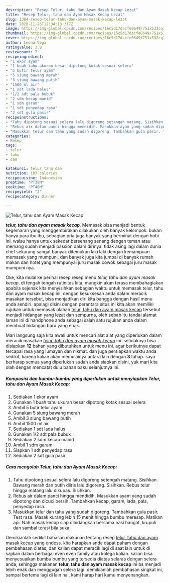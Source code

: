 ```yaml
---
description: "Resep Telur, tahu dan Ayam Masak Kecap Lezat"
title: "Resep Telur, tahu dan Ayam Masak Kecap Lezat"
slug: 1384-resep-telur-tahu-dan-ayam-masak-kecap-lezat
date: 2020-11-26T12:34:13.317Z
image: https://img-global.cpcdn.com/recipes/16c5d17dacfe0649/751x532cq70/telur-tahu-dan-ayam-masak-kecap-foto-resep-utama.jpg
thumbnail: https://img-global.cpcdn.com/recipes/16c5d17dacfe0649/751x532cq70/telur-tahu-dan-ayam-masak-kecap-foto-resep-utama.jpg
cover: https://img-global.cpcdn.com/recipes/16c5d17dacfe0649/751x532cq70/telur-tahu-dan-ayam-masak-kecap-foto-resep-utama.jpg
author: Leona Vega
ratingvalue: 3.8
reviewcount: 7
recipeingredient:
- "1 ekor ayam"
- "1 buah tahu ukuran besar dipotong kotak sesuai selera"
- "5 butir telur ayam"
- "5 siung bawang merah"
- "3 siung bawang putih"
- "1500 ml air"
- "1 sdt lada halus"
- "1/2 sdt pala bubuk"
- "2 sdm kecap manid"
- "1 sdm garam"
- "1 sdt penyedap rasa"
- "2 sdt gula pasir"
recipeinstructions:
- "Tahu dipotong sesuai selera lalu digoreng setengah matang. Sisihkan. Bawang merah dan putih diiris lalu digoreng. Sisihkan. Rebus telur hingga matang lalu dikupas. Sisihkan."
- "Rebus air dalam panci hingga mendidih. Masukkan ayam yang sudah dipotong dan dicuci bersih. Tambahkan kecap, garam, lada, pala, penyedap rasa."
- "Masukkan telur dan tahu yang sudah digoreng. Tambahkan gula pasir. Test rasa. Masak kurang lebih 15 menit hingga bumbu meresap. Matikan api. Nah masak kecap siap dihidangkan bersama nasi hangat, krupuk dan sambal terasi bila suka."
categories:
- Resep
tags:
- telur
- tahu
- dan

katakunci: telur tahu dan 
nutrition: 107 calories
recipecuisine: Indonesian
preptime: "PT38M"
cooktime: "PT46M"
recipeyield: "2"
recipecategory: Dinner

---
```



![Telur, tahu dan Ayam Masak Kecap](https://img-global.cpcdn.com/recipes/16c5d17dacfe0649/751x532cq70/telur-tahu-dan-ayam-masak-kecap-foto-resep-utama.jpg)

<b><i>telur, tahu dan ayam masak kecap</i></b>, Memasak bisa menjadi bentuk kegemaran yang menggembirakan dilakukan oleh banyak kelompok. bukan hanya para ibu ibu, sebagian pria juga banyak yang berminat dengan hobi ini. walau hanya untuk sekedar bersenang senang dengan teman atau memang sudah menjadi passion dalam dirinya. tidak asing lagi dalam dunia chef sekarang sangat banyak ditemukan laki laki dengan kemampuan memasak yang mumpuni, dan banyak juga kita jumpai di banyak rumah makan dan hotel yang mempunyai juru masak cowok sebagai juru masak mumpuni nya.



Oke, kita mulai ke perihal resep resep menu <i>telur, tahu dan ayam masak kecap</i>. di tengah tengah rutinitas kita, mungkin akan terasa membahagiakan apabila sejenak kita menyisihkan sebagian waktu untuk memasak telur, tahu dan ayam masak kecap ini. dengan kesuksesan anda dalam meracik masakan tersebut, bisa menjadikan diri kita bangga dengan hasil menu anda sendiri. apalagi disini dengan perantara situs ini kita akan memiliki rujukan untuk memasak olahan <u>telur, tahu dan ayam masak kecap</u> tersebut menjadi hidangan yang lezat dan sempurna, oleh sebab itu tandai alamat laman ini di handphone anda sebagai salah satu rujukan anda dalam membuat hidangan baru yang enak.


Mari langsung saja kita awali untuk mencari alat alat yang diperlukan dalam meracik masakan <u><i>telur, tahu dan ayam masak kecap</i></u> ini. setidaknya bisa disiapkan <b>12</b> bahan yang dibutuhkan untuk menu ini. agar berikutnya dapat tercapai rasa yang lumayan dan nikmat. dan juga persiapkan waktu anda sedikit, karena kalian akan memulainya antara lain dengan <b>3</b> tahap. saya berharap semua yang diperlukan sudah anda siapkan disini, yuk mari kita olah dengan mencatat dulu bahan baku selanjutnya ini.

<!--inarticleads1-->

##### Komposisi dan bumbu-bumbu yang diperlukan untuk menyiapkan Telur, tahu dan Ayam Masak Kecap:

1. Sediakan 1 ekor ayam
1. Gunakan 1 buah tahu ukuran besar dipotong kotak sesuai selera
1. Ambil 5 butir telur ayam
1. Gunakan 5 siung bawang merah
1. Ambil 3 siung bawang putih
1. Ambil 1500 ml air
1. Sediakan 1 sdt lada halus
1. Gunakan 1/2 sdt pala bubuk
1. Sediakan 2 sdm kecap manid
1. Ambil 1 sdm garam
1. Siapkan 1 sdt penyedap rasa
1. Sediakan 2 sdt gula pasir




<!--inarticleads2-->

##### Cara mengolah Telur, tahu dan Ayam Masak Kecap:

1. Tahu dipotong sesuai selera lalu digoreng setengah matang. Sisihkan. Bawang merah dan putih diiris lalu digoreng. Sisihkan. Rebus telur hingga matang lalu dikupas. Sisihkan.
1. Rebus air dalam panci hingga mendidih. Masukkan ayam yang sudah dipotong dan dicuci bersih. Tambahkan kecap, garam, lada, pala, penyedap rasa.
1. Masukkan telur dan tahu yang sudah digoreng. Tambahkan gula pasir. Test rasa. Masak kurang lebih 15 menit hingga bumbu meresap. Matikan api. Nah masak kecap siap dihidangkan bersama nasi hangat, krupuk dan sambal terasi bila suka.




Demikianlah sedikit bahasan makanan tentang resep <u>telur, tahu dan ayam masak kecap</u> yang endess. kita harapkan anda dapat paham dengan pembahasan diatas, dan kalian dapat meracik lagi di saat lain untuk di sajikan dalam berbagai even even family atau kolega kalian. kalian bisa menyesuaikan bumbu bumbu yang tersedia diatas selaras dengan selera anda, sehingga makanan <b>telur, tahu dan ayam masak kecap</b> ini bs menjadi lebih enak dan menggugah selera lagi. demikianlah pembahasan singkat ini, sampai bertemu lagi di lain hal. kami harap hari kamu menyenangkan.
